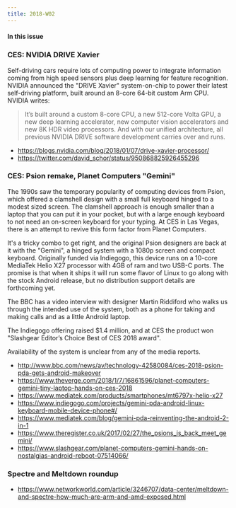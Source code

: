 ```yaml
---
title: 2018-W02
---
```


#### In this issue

### CES: NVIDIA DRIVE Xavier 

Self-driving cars require lots of computing power to
integrate information coming from high speed sensors
plus deep learning for feature recognition. NVIDIA
announced the "DRIVE Xavier" system-on-chip to power
their latest self-driving platform, built around an 8-core
64-bit custom Arm CPU. NVIDIA writes:

> It’s built around a custom 8-core CPU, a new 512-core Volta GPU,
a new deep learning accelerator, new computer vision accelerators
and new 8K HDR video processors. And with our unified architecture,
all previous NVIDIA DRIVE software development carries over and
runs.

* https://blogs.nvidia.com/blog/2018/01/07/drive-xavier-processor/
* https://twitter.com/david_schor/status/950868825926455296

### CES: Psion remake, Planet Computers "Gemini"

The 1990s saw the temporary popularity of computing devices
from Psion, which offered a clamshell design with a small full
keyboard hinged to a modest sized screen. The clamshell approach
is enough smaller than a laptop that you can put it in your pocket,
but with a large enough keyboard to not need an on-screen keyboard
for your typing. At CES in Las Vegas, there is an attempt to revive
this form factor from Planet Computers.

It's a tricky combo to get right, and the original Psion designers
are back at it with the "Gemini", a hinged system with a 1080p screen
and compact keyboard. Originally funded via Indiegogo, this device
runs on a 10-core MediaTek Helio X27 processor with 4GB of ram and 
two USB-C ports. The promise is that when it ships it will run some
flavor of Linux to go along with the stock Android release, but no
distribution support details are forthcoming yet.

The BBC has a video interview with designer Martin Riddiford
who walks us through the intended use of the system, both as
a phone for taking and making calls and as a little Android
laptop. 

The Indiegogo offering raised $1.4 million, and at CES the
product won "Slashgear Editor’s Choice Best of CES 2018 award".

Availability of the system is unclear from any of the media reports.

* http://www.bbc.com/news/av/technology-42580084/ces-2018-psion-pda-gets-android-makeover
* https://www.theverge.com/2018/1/7/16861596/planet-computers-gemini-tiny-laptop-hands-on-ces-2018
* https://www.mediatek.com/products/smartphones/mt6797x-helio-x27
* https://www.indiegogo.com/projects/gemini-pda-android-linux-keyboard-mobile-device-phone#/
* https://www.mediatek.com/blog/gemini-pda-reinventing-the-android-2-in-1
* https://www.theregister.co.uk/2017/02/27/the_psions_is_back_meet_gemini/
* https://www.slashgear.com/planet-computers-gemini-hands-on-nostalgias-android-reboot-07514066/

### Spectre and Meltdown roundup

* https://www.networkworld.com/article/3246707/data-center/meltdown-and-spectre-how-much-are-arm-and-amd-exposed.html
